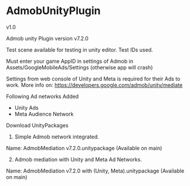 # AdmobUnityPlugin


v1.0

Admob unity Plugin version v7.2.0

Test scene available for testing in unity editor.
Test IDs used.

Must enter your game AppID in settings of Admob in Assets/GoogleMobileAds/Settings (otherwise app will crash)

Settings from web console of Unity and Meta is required for their Ads to work.
More info on: https://developers.google.com/admob/unity/mediate

Following Ad networks Added
- Unity Ads
- Meta Audience Network

Download UnityPackages
1) Simple Admob network integrated.

  Name: AdmobMediation v7.2.0.unitypackage (Available on main)

2) Admob mediation with Unity and Meta Ad Networks.

  Name: AdmobMediation v7.2.0 with (Unity, Meta).unitypackage (Available on main)
